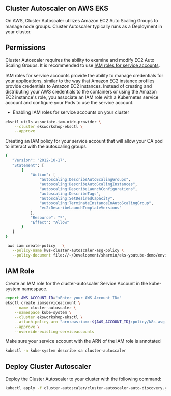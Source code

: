 ## Cluster Autoscaler on AWS EKS
On AWS, Cluster Autoscaler utilizes Amazon EC2 Auto Scaling Groups to manage node groups. Cluster Autoscaler typically runs as a Deployment in your cluster.

## Permissions
Cluster Autoscaler requires the ability to examine and modify EC2 Auto Scaling Groups. It is recommended to use [IAM roles for service accounts](https://docs.aws.amazon.com/eks/latest/userguide/iam-roles-for-service-accounts.html).

 IAM roles for service accounts provide the ability to manage credentials for your applications, similar to the way that Amazon EC2 instance profiles provide credentials to Amazon EC2 instances. Instead of creating and distributing your AWS credentials to the containers or using the Amazon EC2 instance's role, you associate an IAM role with a Kubernetes service account and configure your Pods to use the service account.

- Enabling IAM roles for service accounts on your cluster
```sh 
eksctl utils associate-iam-oidc-provider \
    --cluster eksworkshop-eksctl \
    --approve
 ```   

 Creating an IAM policy for your service account that will allow your CA pod to interact with the autoscaling groups.

 ```sh
 {
    "Version": "2012-10-17",
    "Statement": [
        {
            "Action": [
                "autoscaling:DescribeAutoScalingGroups",
                "autoscaling:DescribeAutoScalingInstances",
                "autoscaling:DescribeLaunchConfigurations",
                "autoscaling:DescribeTags",
                "autoscaling:SetDesiredCapacity",
                "autoscaling:TerminateInstanceInAutoScalingGroup",
                "ec2:DescribeLaunchTemplateVersions"
            ],
            "Resource": "*",
            "Effect": "Allow"
        }
    ]
}
 ```

 ```sh
  aws iam create-policy   \
    --policy-name k8s-cluster-autoscaler-asg-policy \
    --policy-document file://~/Development/sharmio/eks-youtube-demo/environment/cluster-autoscaler/ca-iam-policy.json
  ```

## IAM Role
Create an IAM role for the cluster-autoscaler Service Account in the kube-system namespace.

```sh
export AWS_ACCOUNT_ID="<Enter your AWS Account ID>"
eksctl create iamserviceaccount \
    --name cluster-autoscaler \
    --namespace kube-system \
    --cluster eksworkshop-eksctl \
    --attach-policy-arn "arn:aws:iam::${AWS_ACCOUNT_ID}:policy/k8s-asg-policy" \
    --approve \
    --override-existing-serviceaccounts
```

Make sure your service account with the ARN of the IAM role is annotated

```sh
kubectl -n kube-system describe sa cluster-autoscaler
```
## Deploy Cluster Autoscaler

Deploy the Cluster Autoscaler to your cluster with the following command:

```sh
kubectl apply -f cluster-autoscaler/cluster-autoscaler-auto-discovery.yaml
```

